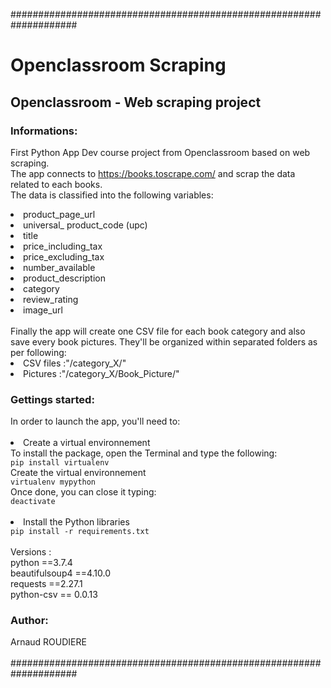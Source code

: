 ####################################################################
# Openclassroom Scraping 
<h2>Openclassroom - Web scraping project</h2>

<h3>Informations:</h3>

First Python App Dev course project from Openclassroom based on web scraping.<br>
The app connects to https://books.toscrape.com/ and scrap the data related
to each books.<br>
The data is classified into the following variables:
<li>product_page_url</li>
<li>universal_ product_code (upc)</li>
<li>title</li>
<li>price_including_tax</li>
<li>price_excluding_tax</li>
<li>number_available</li>
<li>product_description</li>
<li>category</li>
<li>review_rating</li>
<li>image_url</li>
<br>
Finally the app will create one CSV file for each book category and also save every book pictures.
They'll be organized within separated folders as per following:
<li>CSV files :"/category_X/"</li>
<li>Pictures :"/category_X/Book_Picture/"</li>


<h3>Gettings started:</h3>
In order to launch the app, you'll need to:<br><br>
<li>Create a virtual environnement</li>
To install the package, open the Terminal and type the following:<br>
<code class="language-bash" data-lang="bash">pip install virtualenv</code><br>
Create the virtual environnement<br>
<code class="language-bash" data-lang="bash">virtualenv mypython</code><br>
Once done, you can close it typing:<br>
<code class="language-bash" data-lang="bash">deactivate</code><br><br>



<li>Install the Python libraries</li>
<code class="language-bash" data-lang="bash">pip install -r requirements.txt</code><br><br>
Versions :<br>
python ==3.7.4<br>
beautifulsoup4 ==4.10.0    <br>       
requests ==2.27.1   <br>     
python-csv == 0.0.13 <br>
<h3>Author:</h3>
Arnaud ROUDIERE
<br><br>
####################################################################
